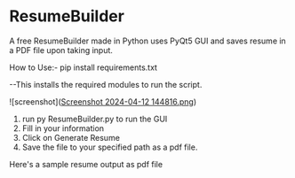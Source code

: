 # ResumeBuilder
A free ResumeBuilder made in Python uses PyQt5 GUI and saves resume in a PDF file upon taking input.

How to Use:-
pip install requirements.txt 

--This installs the required modules to run the script. 

![screenshot]([Screenshot 2024-04-12 144816.png](https://github.com/afadeofred/ResumeBuilder/blob/main/Screenshot%202024-04-12%20144816.png))

1. run py ResumeBuilder.py to run the GUI
2. Fill in your information
3. Click on Generate Resume
4. Save the file to your specified path as a pdf file.

 Here's a sample resume output as pdf file 


